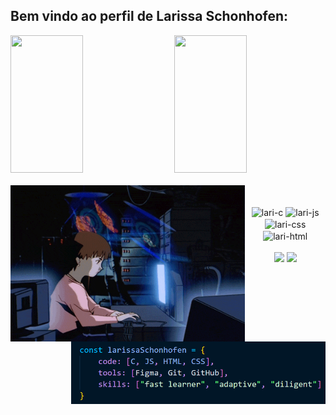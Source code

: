 ## Bem vindo ao perfil de Larissa Schonhofen:
 
<div>
  <img height="220em" width="48%" src="https://github-readme-stats.vercel.app/api?username=larissaschonhofen&show_icons=true&theme=midnight-purple&include_all_commits=true&count_private=true"/>
  <img height="220em" align="right" width="48%" height="180em" src="https://github-readme-stats.vercel.app/api/top-langs/?username=larissaschonhofen&layout=compact&langs_count=16&theme=midnight-purple"/>
</div>

<div  align="center"> 
  <div style="display: inline_block"><br>
    <img align="left" height="250alt"="coding-time" src="code.gif">
<div  align="center"> 
  <div style="display: inline_block"><br>
    <img align="right" height="100alt"="codigo" src="codigo.png">

<div style="display: inline_block"><br>
     <img align="center" alt="lari-c" height="30" width="40" src="https://cdn.jsdelivr.net/gh/devicons/devicon@latest/icons/c/c-original.svg" />
     <img align="center" alt="lari-js" height="30" width="40" src="https://cdn.jsdelivr.net/gh/devicons/devicon@latest/icons/javascript/javascript-original.svg" />
     <img align="center" alt="lari-css" height="30" width="40" src="https://cdn.jsdelivr.net/gh/devicons/devicon@latest/icons/css3/css3-original.svg" />
     <img align="center" alt="lari-html" height="30" width="40" src="https://cdn.jsdelivr.net/gh/devicons/devicon@latest/icons/html5/html5-original.svg" />
</div>

<br>

<div>
     <a href= "lari.schonhofen@gmail.com"><img src="https://img.shields.io/badge/Gmail-D14836?style=for-the-badge&logo=gmail&logoColor=white" target="_blank"></a>
     <a href="https://www.linkedin.com/in/larissa-schonhofen-da-silva/" target="_blank"><img src="https://img.shields.io/badge/-LinkedIn-%230077B5?style=for-the-badge&logo=linkedin&logoColor=white" target="_blank"></a>
</div> 
  
